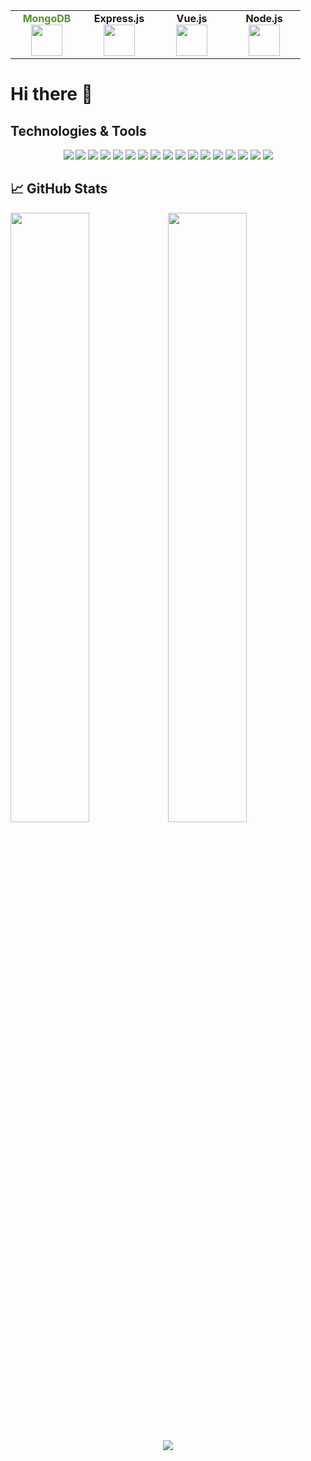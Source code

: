 
<table width="100%" align="center">
    <tbody>
        <tr valign="top">
            <td width="100px" align="center">
            <span><strong style="color: #51942b">MongoDB</strong></span><br>
            <img height="50px" src="https://cdn.jsdelivr.net/gh/devicons/devicon/icons/mongodb/mongodb-original-wordmark.svg">
            </td>
            <td width="100px" align="center">
            <span><strong>Express.js</strong></span><br>
            <img height="50px" src="https://cdn.jsdelivr.net/gh/devicons/devicon/icons/express/express-original-wordmark.svg">
            </td>
            <td width="100px" align="center">
            <span><strong>Vue.js</strong></span><br>
            <img height="50px" src="https://cdn.jsdelivr.net/gh/devicons/devicon/icons/vuejs/vuejs-original-wordmark.svg">
            </td>
            <td width="100px" align="center">
            <span><strong>Node.js
                </strong></span><br>
            <img height="50px" src="https://cdn.jsdelivr.net/gh/devicons/devicon/icons/nodejs/nodejs-original.svg">
            </td>
        </tr>
    </tbody>
</table>

# Hi there 👋

## Technologies & Tools
<div align="center">
<img src="https://img.shields.io/badge/-VueJs-4FC08D?logo=vue.js&logoColor=white&style=plastic"/>
<img src="https://img.shields.io/badge/-NodeJs-4FC08D?logo=node.js&logoColor=white&style=plastic"/>
<img src="https://img.shields.io/badge/-ExpressJs-000000?logo=Express&logoColor=white&style=plastic"/>
<img src="https://img.shields.io/badge/-MongoDB-47A248?logo=MongoDB&logoColor=white&style=plastic"/>
<img src="https://img.shields.io/badge/-JavaScript-F7DF1E?logo=JavaScript&logoColor=white&style=plastic"/>
<img src="https://img.shields.io/badge/-jQuery-0769AD?logo=jQuery&logoColor=white&style=plastic"/>
<img src="https://img.shields.io/badge/-Sass-CC6699?logo=Sass&logoColor=white&style=plastic"/>
<img src="https://img.shields.io/badge/-Socket.io-010101?logo=Socket.io&logoColor=white&style=plastic"/>
<img src="https://img.shields.io/badge/-Git-F05032?logo=Git&logoColor=white&style=plastic"/>
<img src="https://img.shields.io/badge/-CSS3-1572B6?logo=CSS3&logoColor=white&style=plastic"/>
<img src="https://img.shields.io/badge/-PHP-777BB4?logo=PHP&logoColor=white&style=plastic"/>
<img src="https://img.shields.io/badge/-MySQL-4479A1?logo=MySQL&logoColor=white&style=plastic"/>
<img src="https://img.shields.io/badge/-Firebase-FFCA28?logo=Firebase&logoColor=white&style=plastic"/>
<img src="https://img.shields.io/badge/-Bootstrap-7952B3?logo=Bootstrap&logoColor=white&style=plastic"/>
<img src="https://img.shields.io/badge/-Bulma-00D1B2?logo=Bulma&logoColor=white&style=plastic"/>
<img src="https://img.shields.io/badge/-npm-CB3837?logo=npm&logoColor=white&style=plastic"/>
<img src="https://img.shields.io/badge/-Handlebars.js-000000?logo=Handlebars.js&logoColor=white&style=plastic"/>
</div>

## 📈 GitHub Stats

<img width="50%" src="https://github-readme-streak-stats.herokuapp.com/?user=GregorisB&theme=dark"/><img width="50%" src="https://github-readme-stats.vercel.app/api?username=GregorisB&show_icons=true&theme=dark"/>

<div width="100%" align="center"><img src="https://github-readme-stats.vercel.app/api/top-langs?username=GregorisB&layout=compact&theme=dark"/></div>


<!--
**GregorisB/GregorisB** is a ✨ _special_ ✨ repository because its `README.md` (this file) appears on your GitHub profile.

Here are some ideas to get you started:

- 🔭 I’m currently working on ...
- 🌱 I’m currently learning ...
- 👯 I’m looking to collaborate on ...
- 🤔 I’m looking for help with ...
- 💬 Ask me about ...
- 📫 How to reach me: ...
- 😄 Pronouns: ...
- ⚡ Fun fact: ...
-->

